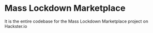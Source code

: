 # Mass Lockdown Marketplace
 It is the entire codebase for the Mass Lockdown Marketplace project on Hackster.io
